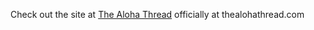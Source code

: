 Check out the site at [The Aloha Thread](https://thealohathread.github.io)
officially at thealohathread.com
